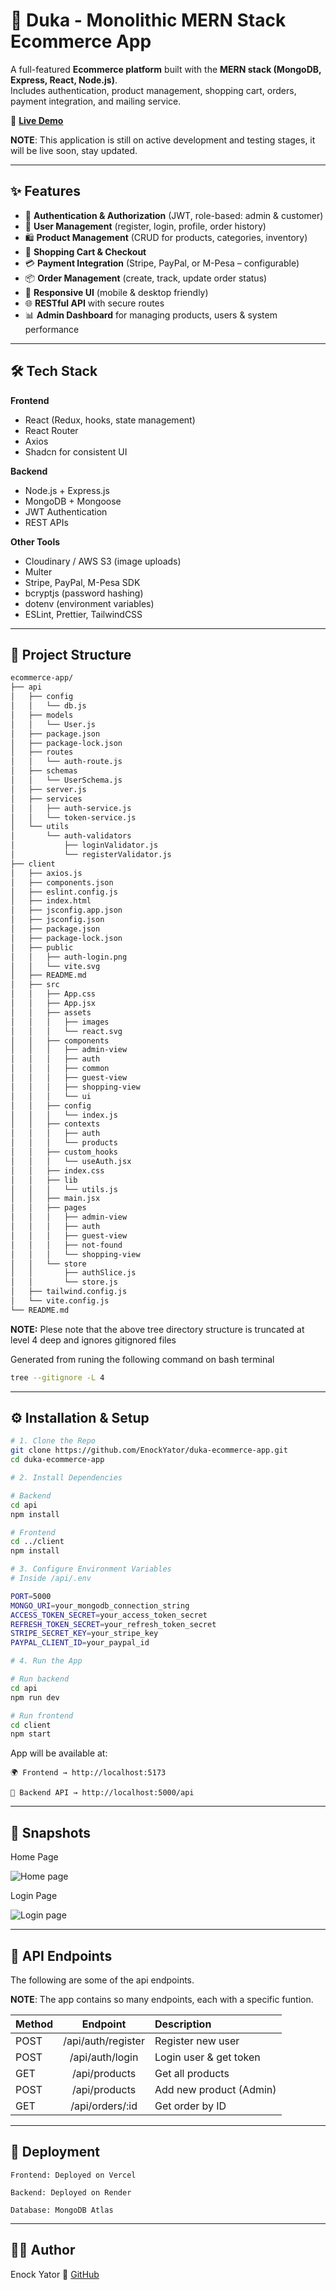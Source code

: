 
# 🛒 Duka - Monolithic MERN Stack Ecommerce App  

A full-featured **Ecommerce platform** built with the **MERN stack (MongoDB, Express, React, Node.js)**.  
Includes authentication, product management, shopping cart, orders, payment integration, and mailing service.  

🔗 **[Live Demo](https://duka-ecommerce-app.vercel.app/)**  

**NOTE**: This application is still on active development and testing stages, it will be live soon, stay updated.

---

## ✨ Features  

- 🔐 **Authentication & Authorization** (JWT, role-based: admin & customer)  
- 👤 **User Management** (register, login, profile, order history)  
- 🛍️ **Product Management** (CRUD for products, categories, inventory)  
- 🛒 **Shopping Cart & Checkout**  
- 💳 **Payment Integration** (Stripe, PayPal, or M-Pesa – configurable)  
- 📦 **Order Management** (create, track, update order status)  
- 📱 **Responsive UI** (mobile & desktop friendly)  
- 🌐 **RESTful API** with secure routes  
- 📊 **Admin Dashboard** for managing products, users & system performance  

---

## 🛠 Tech Stack  

**Frontend**  
- React (Redux, hooks, state management)  
- React Router  
- Axios  
- Shadcn for consistent UI  

**Backend**  
- Node.js + Express.js  
- MongoDB + Mongoose  
- JWT Authentication  
- REST APIs  

**Other Tools**  
- Cloudinary / AWS S3 (image uploads)  
- Multer  
- Stripe, PayPal, M-Pesa SDK  
- bcryptjs (password hashing)  
- dotenv (environment variables)  
- ESLint, Prettier, TailwindCSS  

---

## 📂 Project Structure  
```bash
ecommerce-app/
├── api
│   ├── config
│   │   └── db.js
│   ├── models
│   │   └── User.js
│   ├── package.json
│   ├── package-lock.json
│   ├── routes
│   │   └── auth-route.js
│   ├── schemas
│   │   └── UserSchema.js
│   ├── server.js
│   ├── services
│   │   ├── auth-service.js
│   │   └── token-service.js
│   └── utils
│       └── auth-validators
│           ├── loginValidator.js
│           └── registerValidator.js
├── client
│   ├── axios.js
│   ├── components.json
│   ├── eslint.config.js
│   ├── index.html
│   ├── jsconfig.app.json
│   ├── jsconfig.json
│   ├── package.json
│   ├── package-lock.json
│   ├── public
│   │   ├── auth-login.png
│   │   └── vite.svg
│   ├── README.md
│   ├── src
│   │   ├── App.css
│   │   ├── App.jsx
│   │   ├── assets
│   │   │   ├── images
│   │   │   └── react.svg
│   │   ├── components
│   │   │   ├── admin-view
│   │   │   ├── auth
│   │   │   ├── common
│   │   │   ├── guest-view
│   │   │   ├── shopping-view
│   │   │   └── ui
│   │   ├── config
│   │   │   └── index.js
│   │   ├── contexts
│   │   │   ├── auth
│   │   │   └── products
│   │   ├── custom_hooks
│   │   │   └── useAuth.jsx
│   │   ├── index.css
│   │   ├── lib
│   │   │   └── utils.js
│   │   ├── main.jsx
│   │   ├── pages
│   │   │   ├── admin-view
│   │   │   ├── auth
│   │   │   ├── guest-view
│   │   │   ├── not-found
│   │   │   └── shopping-view
│   │   └── store
│   │       ├── authSlice.js
│   │       └── store.js
│   ├── tailwind.config.js
│   └── vite.config.js
└── README.md
```

**NOTE:** Plese note that the above tree directory structure is truncated at level 4 deep and ignores gitignored files

Generated from runing the following command on bash terminal
```bash
tree --gitignore -L 4
```
---

## ⚙️ Installation & Setup

```bash
# 1️. Clone the Repo  
git clone https://github.com/EnockYator/duka-ecommerce-app.git
cd duka-ecommerce-app

# 2️. Install Dependencies  

# Backend
cd api
npm install  

# Frontend
cd ../client
npm install  

# 3️. Configure Environment Variables  
# Inside /api/.env

PORT=5000
MONGO_URI=your_mongodb_connection_string
ACCESS_TOKEN_SECRET=your_access_token_secret
REFRESH_TOKEN_SECRET=your_refresh_token_secret
STRIPE_SECRET_KEY=your_stripe_key 
PAYPAL_CLIENT_ID=your_paypal_id   

# 4️. Run the App  

# Run backend
cd api
npm run dev  

# Run frontend
cd client
npm start  
```

App will be available at:

    🌍 Frontend → http://localhost:5173

    🔗 Backend API → http://localhost:5000/api

---

## 📸 Snapshots

Home Page

![Home page](home.png)

Login Page

![Login page](./client/public/auth-login.png)

---

## 📡 API Endpoints

The following are some of the api endpoints.

**NOTE**: The app contains so many endpoints, each with a specific funtion.

|Method	| Endpoint           | Description                 |
|:------|:------------------:|:----------------------------|
|POST	| /api/auth/register | Register new user           | 
|POST	| /api/auth/login	 | Login user & get token      |
|GET	| /api/products	     | Get all products            |
|POST	| /api/products	     | Add new product (Admin)     |
|GET	| /api/orders/:id	 | Get order by ID             |

---

## 🚀 Deployment

    Frontend: Deployed on Vercel

    Backend: Deployed on Render

    Database: MongoDB Atlas

---

## 👨‍💻 Author

Enock Yator
🔗 [GitHub](https://github.com/EnockYator)
